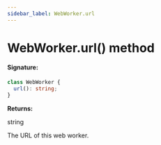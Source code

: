 ```yaml
---
sidebar_label: WebWorker.url
---
```


# WebWorker.url() method

#### Signature:

```typescript
class WebWorker {
  url(): string;
}
```

**Returns:**

string

The URL of this web worker.
